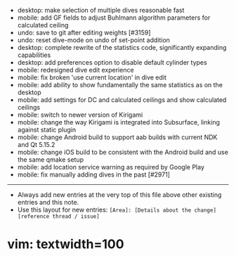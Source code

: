 - desktop: make selection of multiple dives reasonable fast
- mobile: add GF fields to adjust Buhlmann algorithm parameters for calculated ceiling
- undo: save to git after editing weights [#3159]
- undo: reset dive-mode on undo of set-point addition
- desktop: complete rewrite of the statistics code, significantly expanding capabilities
- desktop: add preferences option to disable default cylinder types
- mobile: redesigned dive edit experience
- mobile: fix broken 'use current location' in dive edit
- mobile: add ability to show fundamentally the same statistics as on the desktop
- mobile: add settings for DC and calculated ceilings and show calculated ceilings
- mobile: switch to newer version of Kirigami
- mobile: change the way Kirigami is integrated into Subsurface, linking against static plugin
- mobile: change Android build to support aab builds with current NDK and Qt 5.15.2
- mobile: change iOS build to be consistent with the Android build and use the same qmake setup
- mobile: add location service warning as required by Google Play
- mobile: fix manually adding dives in the past [#2971]

---
* Always add new entries at the very top of this file above other existing entries and this note.
* Use this layout for new entries: `[Area]: [Details about the change] [reference thread / issue]`
# vim: textwidth=100
